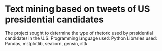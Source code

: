# Text mining based on tweets of US presidential candidates
The project sought to determine the type of rhetoric used by presidential candidates in the U.S. 
Programming language used: Python 
Libraries used: Pandas, matplotlib, seaborn, gensin, nltk
